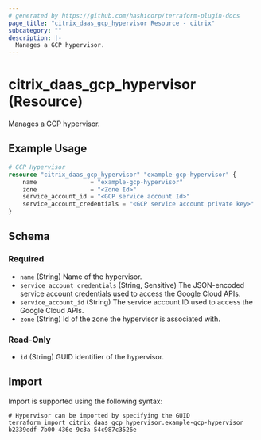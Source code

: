 ```yaml
---
# generated by https://github.com/hashicorp/terraform-plugin-docs
page_title: "citrix_daas_gcp_hypervisor Resource - citrix"
subcategory: ""
description: |-
  Manages a GCP hypervisor.
---
```


# citrix_daas_gcp_hypervisor (Resource)

Manages a GCP hypervisor.

## Example Usage

```terraform
# GCP Hypervisor
resource "citrix_daas_gcp_hypervisor" "example-gcp-hypervisor" {
    name               = "example-gcp-hypervisor"
    zone               = "<Zone Id>"
    service_account_id = "<GCP service account Id>"
    service_account_credentials = "<GCP service account private key>"
}
```

<!-- schema generated by tfplugindocs -->
## Schema

### Required

- `name` (String) Name of the hypervisor.
- `service_account_credentials` (String, Sensitive) The JSON-encoded service account credentials used to access the Google Cloud APIs.
- `service_account_id` (String) The service account ID used to access the Google Cloud APIs.
- `zone` (String) Id of the zone the hypervisor is associated with.

### Read-Only

- `id` (String) GUID identifier of the hypervisor.

## Import

Import is supported using the following syntax:

```shell
# Hypervisor can be imported by specifying the GUID
terraform import citrix_daas_gcp_hypervisor.example-gcp-hypervisor b2339edf-7b00-436e-9c3a-54c987c3526e
```
